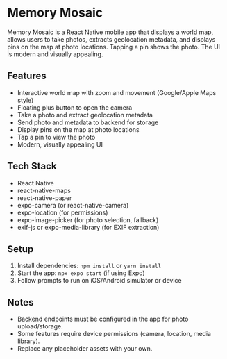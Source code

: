 # Memory Mosaic

Memory Mosaic is a React Native mobile app that displays a world map, allows users to take photos, extracts geolocation metadata, and displays pins on the map at photo locations. Tapping a pin shows the photo. The UI is modern and visually appealing.

## Features

- Interactive world map with zoom and movement (Google/Apple Maps style)
- Floating plus button to open the camera
- Take a photo and extract geolocation metadata
- Send photo and metadata to backend for storage
- Display pins on the map at photo locations
- Tap a pin to view the photo
- Modern, visually appealing UI

## Tech Stack

- React Native
- react-native-maps
- react-native-paper
- expo-camera (or react-native-camera)
- expo-location (for permissions)
- expo-image-picker (for photo selection, fallback)
- exif-js or expo-media-library (for EXIF extraction)

## Setup

1. Install dependencies: `npm install` or `yarn install`
2. Start the app: `npx expo start` (if using Expo)
3. Follow prompts to run on iOS/Android simulator or device

## Notes

- Backend endpoints must be configured in the app for photo upload/storage.
- Some features require device permissions (camera, location, media library).
- Replace any placeholder assets with your own.

